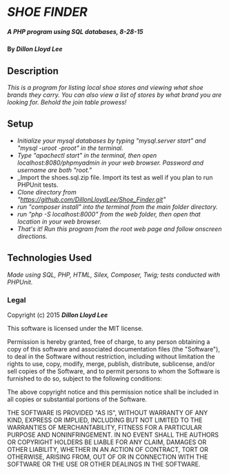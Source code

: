 # _SHOE FINDER_

##### _A PHP program using SQL databases, 8-28-15_

#### By _**Dillon Lloyd Lee**_

## Description

_This is a program for listing local shoe stores and viewing what shoe brands they carry.  You can also view a list of stores by what brand you are looking for.  Behold the join table prowess!_

## Setup

* _Initialize your mysql databases by typing "mysql.server start" and "mysql -uroot -proot" in the terminal._
* _Type "apachectl start" in the terminal, then open localhost:8080/phpmyadmin in your web browser.  Password and username are both "root."_
* _Import the shoes.sql.zip file.  Import its test as well if you plan to run PHPUnit tests.
* _Clone directory from "https://github.com/DillonLloydLee/Shoe_Finder.git"_
* _run "composer install" into the terminal from the main folder directory._
* _run "php -S localhost:8000" from the web folder, then open that location in your web browser._
* _That's it!  Run this program from the root web page and follow onscreen directions._

## Technologies Used

_Made using SQL, PHP, HTML, Silex, Composer, Twig; tests conducted with PHPUnit._

### Legal


Copyright (c) 2015 **_Dillon Lloyd Lee_**

This software is licensed under the MIT license.

Permission is hereby granted, free of charge, to any person obtaining a copy
of this software and associated documentation files (the "Software"), to deal
in the Software without restriction, including without limitation the rights
to use, copy, modify, merge, publish, distribute, sublicense, and/or sell
copies of the Software, and to permit persons to whom the Software is
furnished to do so, subject to the following conditions:

The above copyright notice and this permission notice shall be included in
all copies or substantial portions of the Software.

THE SOFTWARE IS PROVIDED "AS IS", WITHOUT WARRANTY OF ANY KIND, EXPRESS OR
IMPLIED, INCLUDING BUT NOT LIMITED TO THE WARRANTIES OF MERCHANTABILITY,
FITNESS FOR A PARTICULAR PURPOSE AND NONINFRINGEMENT. IN NO EVENT SHALL THE
AUTHORS OR COPYRIGHT HOLDERS BE LIABLE FOR ANY CLAIM, DAMAGES OR OTHER
LIABILITY, WHETHER IN AN ACTION OF CONTRACT, TORT OR OTHERWISE, ARISING FROM,
OUT OF OR IN CONNECTION WITH THE SOFTWARE OR THE USE OR OTHER DEALINGS IN
THE SOFTWARE.
